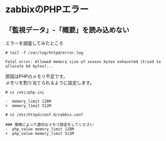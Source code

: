 # zabbixのPHPエラー
## 「監視データ」-「概要」を読み込めない
エラーを調査してみたところ
```
# tail -f /var/log/httpd/error.log
```
```
Fatal error: Allowed memory size of xxxxxx bytes exhausted (tried to allocate 64 bytes)...
```
原因はPHPのメモリ不足です。  
メモリを割り当てられるように設定します。
```
# vi /etc/php.ini
```
```
-  memory_limit 128M
+  memory_limit 512M
```
```
# vi /etc/httpd/conf.d/zabbix.conf
```
```
### 環境によって適切なメモリ設定をしてください
-  php_value memory_limit 128M
+  php_value memory_limit 512M
```